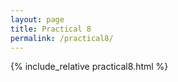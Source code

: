 ```yaml
---
layout: page
title: Practical 8
permalink: /practical8/
---
```


{% include_relative practical8.html %}
